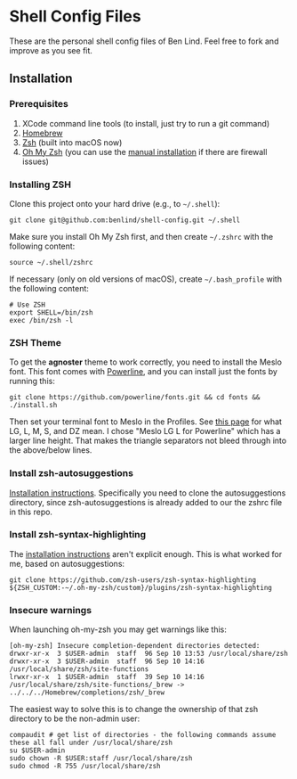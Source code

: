 # Shell Config Files

These are the personal shell config files of Ben Lind. Feel free to fork and
improve as you see fit.

## Installation

### Prerequisites

1. XCode command line tools (to install, just try to run a git command)
2. [Homebrew](brew.sh)
3. [Zsh](http://sourabhbajaj.com/mac-setup/iTerm/zsh.html) (built into macOS now)
4. [Oh My Zsh](https://github.com/robbyrussell/oh-my-zsh) (you can use the [manual installation](https://github.com/robbyrussell/oh-my-zsh#manual-installation) if there are firewall issues)

### Installing ZSH

Clone this project onto your hard drive (e.g., to `~/.shell`):

```
git clone git@github.com:benlind/shell-config.git ~/.shell
```

Make sure you install Oh My Zsh first, and then create `~/.zshrc` with the following content:

```
source ~/.shell/zshrc
```

If necessary (only on old versions of macOS), create `~/.bash_profile` with the following content:

```
# Use ZSH
export SHELL=/bin/zsh
exec /bin/zsh -l
```

### ZSH Theme

To get the **agnoster** theme to work correctly, you need to install the Meslo
font. This font comes with [Powerline](https://github.com/powerline), and you
can install just the fonts by running this:

```
git clone https://github.com/powerline/fonts.git && cd fonts && ./install.sh
```

Then set your terminal font to Meslo in the Profiles. See [this page](https://github.com/ryanoasis/nerd-fonts/wiki/FAQ-and-Troubleshooting#what-do-these-acronym-variations-in-the-font-name-mean-lg-l-m-s-dz-sz) for what LG, L, M, S, and DZ mean. I chose "Meslo LG L for Powerline" which has a larger line height. That makes the triangle separators not bleed through into the above/below lines.

### Install zsh-autosuggestions

[Installation instructions](https://github.com/zsh-users/zsh-autosuggestions/blob/master/INSTALL.md). Specifically you need to clone the autosuggestions directory, since zsh-autosuggestions is already added to our the zshrc file in this repo.

### Install zsh-syntax-highlighting

The [installation instructions](https://github.com/zsh-users/zsh-syntax-highlighting/blob/master/INSTALL.md) aren't explicit enough. This is what worked for me, based on autosuggestions:

```
git clone https://github.com/zsh-users/zsh-syntax-highlighting ${ZSH_CUSTOM:-~/.oh-my-zsh/custom}/plugins/zsh-syntax-highlighting
```

### Insecure warnings

When launching oh-my-zsh you may get warnings like this:

```
[oh-my-zsh] Insecure completion-dependent directories detected:
drwxr-xr-x  3 $USER-admin  staff  96 Sep 10 13:53 /usr/local/share/zsh
drwxr-xr-x  3 $USER-admin  staff  96 Sep 10 14:16 /usr/local/share/zsh/site-functions
lrwxr-xr-x  1 $USER-admin  staff  39 Sep 10 14:16 /usr/local/share/zsh/site-functions/_brew -> ../../../Homebrew/completions/zsh/_brew
```

The easiest way to solve this is to change the ownership of that zsh directory to be the non-admin user:

```
compaudit # get list of directories - the following commands assume these all fall under /usr/local/share/zsh
su $USER-admin
sudo chown -R $USER:staff /usr/local/share/zsh
sudo chmod -R 755 /usr/local/share/zsh
```

